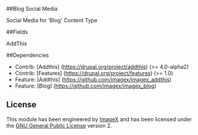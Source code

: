 ##Blog Social Media

Social Media for 'Blog' Content Type

##Fields

AddThis

##Dependencies

* Contrib: [Addthis] (https://drupal.org/project/addthis) (>= 4.0-alpha2)
* Contrib: [Features] (https://drupal.org/project/features)  (>= 1.0)
* Feature: [Addthis] (https://github.com/imagex/imagex_addthis) 
* Feature: [Blog] (https://github.com/imagex/imagex_blog) 


## License

This module has been engineered by [ImageX](http://www.imagexmedia.com) and has been licensed under the [GNU General Public License](http://www.gnu.org/licenses/gpl-2.0.html) version 2.

